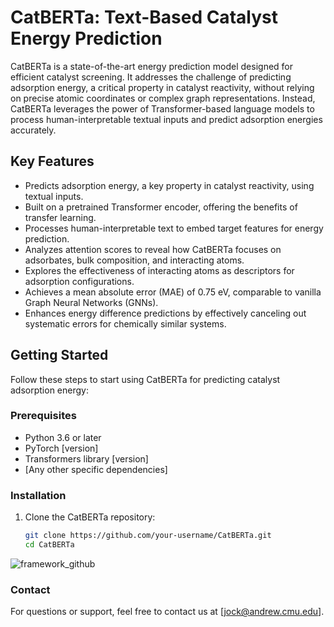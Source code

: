 # CatBERTa: Text-Based Catalyst Energy Prediction

CatBERTa is a state-of-the-art energy prediction model designed for efficient catalyst screening. It addresses the challenge of predicting adsorption energy, a critical property in catalyst reactivity, without relying on precise atomic coordinates or complex graph representations. Instead, CatBERTa leverages the power of Transformer-based language models to process human-interpretable textual inputs and predict adsorption energies accurately.

## Key Features

- Predicts adsorption energy, a key property in catalyst reactivity, using textual inputs.
- Built on a pretrained Transformer encoder, offering the benefits of transfer learning.
- Processes human-interpretable text to embed target features for energy prediction.
- Analyzes attention scores to reveal how CatBERTa focuses on adsorbates, bulk composition, and interacting atoms.
- Explores the effectiveness of interacting atoms as descriptors for adsorption configurations.
- Achieves a mean absolute error (MAE) of 0.75 eV, comparable to vanilla Graph Neural Networks (GNNs).
- Enhances energy difference predictions by effectively canceling out systematic errors for chemically similar systems.

## Getting Started

Follow these steps to start using CatBERTa for predicting catalyst adsorption energy:

### Prerequisites

- Python 3.6 or later
- PyTorch [version]
- Transformers library [version]
- [Any other specific dependencies]

### Installation

1. Clone the CatBERTa repository:

   ```bash
   git clone https://github.com/your-username/CatBERTa.git
   cd CatBERTa
   
![framework_github](https://github.com/hoon-ock/CatBERTa/assets/93333323/cafeb4de-b859-4b2e-abb1-f5e56ac0e22f)

### Contact
For questions or support, feel free to contact us at [jock@andrew.cmu.edu].
